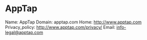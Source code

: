
# AppTap

Name: AppTap
Domain: apptap.com
Home: http://www.apptap.com
Privacy_policy: http://www.apptap.com/privacy/
Email: info-legal@apptap.com
